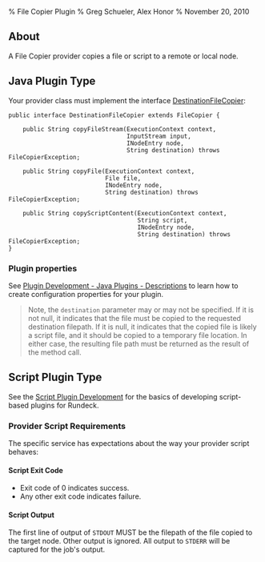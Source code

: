 % File Copier Plugin
% Greg Schueler, Alex Honor
% November 20, 2010

## About

A File Copier provider copies a file or script to a remote or local node.



## Java Plugin Type

Your provider class must implement the interface
[DestinationFileCopier](../javadoc/com/dtolabs/rundeck/core/execution/service/DestinationFileCopier.html):

~~~~~ {.java}
public interface DestinationFileCopier extends FileCopier {

    public String copyFileStream(ExecutionContext context, 
                                 InputStream input, 
                                 INodeEntry node, 
                                 String destination) throws FileCopierException;

    public String copyFile(ExecutionContext context, 
                           File file, 
                           INodeEntry node, 
                           String destination) throws FileCopierException;

    public String copyScriptContent(ExecutionContext context, 
                                    String script, 
                                    INodeEntry node, 
                                    String destination) throws FileCopierException;
}
~~~~~~~~~

### Plugin properties


See [Plugin Development - Java Plugins - Descriptions](plugin-development.html#plugin-descriptions)
to learn how to create configuration properties for your plugin.

> Note, the `destination` parameter may or may not be specified. If it is not null, it indicates that the file must be copied to the requested destination filepath. If it is null, it indicates that the copied file is likely a script file, and it should be copied to a temporary file location. In either case, the resulting file path must be returned as the result of the method call.


## Script Plugin Type

See the [Script Plugin Development](plugin-development.html#script-plugin-development) 
for the basics of developing script-based plugins for Rundeck.


### Provider Script Requirements

The specific service has expectations about the way your provider script behaves:

#### Script Exit Code

* Exit code of 0 indicates success.
* Any other exit code indicates failure.

#### Script Output

The first line of output of `STDOUT` MUST be the filepath of the file copied to the target node. Other output is ignored. All output to `STDERR` will be captured for the job's output.

